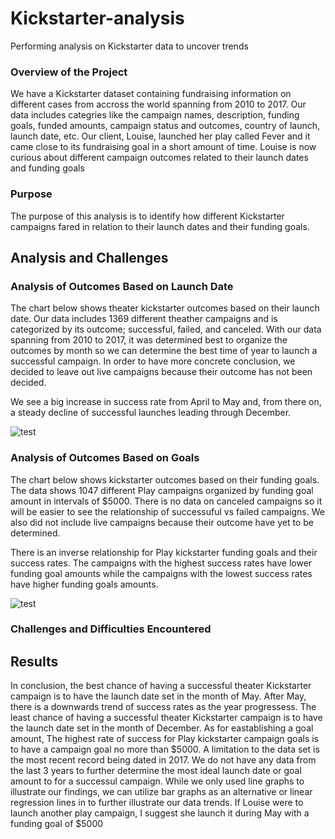 # Kickstarter-analysis
Performing analysis on Kickstarter data to uncover trends

### Overview of the Project
We have a Kickstarter dataset containing fundraising information on different cases from accross the world spanning from 2010 to 2017. Our data includes categries like the campaign names, description, funding goals, funded amounts, campaign status and outcomes, country of launch, launch date, etc. 
Our client, Louise, launched her play called Fever and it came close to its fundraising goal in a short amount of time. Louise is now curious about different campaign outcomes related to their launch dates and funding goals

### Purpose
The purpose of this analysis is to identify how different Kickstarter campaigns fared in relation to their launch dates and their funding goals.

## Analysis and Challenges

### Analysis of Outcomes Based on Launch Date

The chart below shows theater kickstarter outcomes based on their launch date. Our data includes 1369 different theather campaigns and is categorized by its outcome; successful, failed, and canceled. With our data spanning from 2010 to 2017, it was determined best to organize the outcomes by month so we can determine the best time of year to launch a successful campaign. In order to have more concrete conclusion, we decided to leave out live campaigns because their outcome has not been decided. 

We see a big increase in success rate from April to May and, from there on, a steady decline of successful launches leading through December. 

![test](https://github.com/Jmsambaj/Kickstarter-analysis/blob/master/Theater_Outcomes_vs_Launch.png)

### Analysis of Outcomes Based on Goals
The chart below shows kickstarter outcomes based on their funding goals. The data shows 1047 different Play campaigns organized by funding goal amount in intervals of $5000. There is no data on canceled campaigns so it will be easier to see the relationship of successuful vs failed campaigns. We also did not include live campaigns because their outcome have yet to be determined. 

There is an inverse relationship for Play kickstarter funding goals and their success rates. The campaigns with the highest success rates have lower funding goal amounts while the campaigns with the lowest success rates have higher funding goals amounts.



![test](https://github.com/Jmsambaj/Kickstarter-analysis/blob/master/Outcomes_vs_Goals.png)


### Challenges and Difficulties Encountered



## Results

In conclusion, the best chance of having a successful theater Kickstarter campaign is to have the launch date set in the month of May. After May, there is a downwards trend of success rates as the year progressess. The least chance of having a successful theater Kickstarter campaign is to have the launch date set in the month of December. As for eastablishing a goal amount, The highest rate of success for Play kickstarter campaign goals is to have a campaign goal no more than $5000. A limitation to the data set is the most recent record being dated in 2017. We do not have any data from the last 3 years to further determine the most ideal launch date or goal amount to for a successul campaign. While we only used line graphs to illustrate our findings, we can utilize bar graphs as an alternative or linear regression lines in to further illustrate our data trends. If Louise were to launch another play campaign, I suggest she launch it during May with a funding goal of $5000

